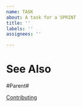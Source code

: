 ```yaml
---
name: TASK
about: A task for a SPRINT
title: ''
labels: ''
assignees: ''

---
```


# See Also

#Parent#

[Contributing](https://github.com/HouZenKai/ShooterCarnival#contributing-ov-file)
